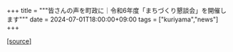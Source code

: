+++
title = """皆さんの声を町政に｜令和6年度「まちづくり懇談会」を開催します"""
date = 2024-07-01T18:00:00+09:00
tags = ["kuriyama","news"]
+++


[[source]](https://www.town.kuriyama.hokkaido.jp/site/matikon/27872.html)
